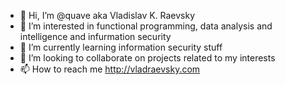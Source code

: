 - 👋 Hi, I’m @quave aka Vladislav K. Raevsky
- 👀 I’m interested in functional programming, data analysis and intelligence and infurmation security
- 🌱 I’m currently learning information security stuff
- 💞️ I’m looking to collaborate on projects related to my interests
- 📫 How to reach me http://vladraevsky.com

<!---
quave/quave is a ✨ special ✨ repository because its `README.md` (this file) appears on your GitHub profile.
You can click the Preview link to take a look at your changes.
--->

